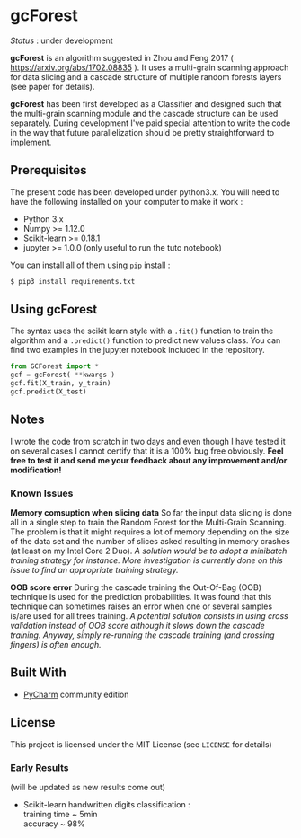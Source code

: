 # gcForest

*Status* : under development

**gcForest** is an algorithm suggested in Zhou and Feng 2017 ( https://arxiv.org/abs/1702.08835 ). It uses a multi-grain scanning approach for data slicing and a cascade structure of multiple random forests layers (see paper for details).

**gcForest** has been first developed as a Classifier and designed such that the multi-grain scanning module and the cascade structure can be used separately. During development I've paid special attention to write the code in the way that future parallelization should be pretty straightforward to implement.

## Prerequisites

The present code has been developed under python3.x. You will need to have the following installed on your computer to make it work :

* Python 3.x
* Numpy >= 1.12.0
* Scikit-learn >= 0.18.1
* jupyter >= 1.0.0 (only useful to run the tuto notebook)

You can install all of them using `pip` install :

```sh
$ pip3 install requirements.txt
```

## Using gcForest

The syntax uses the scikit learn style with a `.fit()` function to train the algorithm and a `.predict()` function to predict new values class. You can find two examples in the jupyter notebook included in the repository.

```python
from GCForest import *
gcf = gcForest( **kwargs )
gcf.fit(X_train, y_train)
gcf.predict(X_test)
```


## Notes
I wrote the code from scratch in two days and even though I have tested it on several cases I cannot certify that it is a 100% bug free obviously.
**Feel free to test it and send me your feedback about any improvement and/or modification!**

### Known Issues

**Memory comsuption when slicing data**
So far the input data slicing is done all in a single step to train the Random Forest for the Multi-Grain Scanning. The problem is that it might requires a lot of memory depending on the size of the data set and the number of slices asked resulting in memory crashes (at least on my Intel Core 2 Duo).
*A solution would be to adopt a minibatch training strategy for instance. More investigation is currently done on this issue to find an appropriate training strategy.*

**OOB score error**
During the cascade training the Out-Of-Bag (OOB) technique is used for the prediction probabilities. It was found that this technique can sometimes raises an error when one or several samples is/are used for all trees training.
*A potential solution consists in using cross validation instead of OOB score although it slows down the cascade training. Anyway, simply re-running the cascade training (and crossing fingers) is often enough.*

## Built With

* [PyCharm](https://www.jetbrains.com/pycharm/) community edition


## License
This project is licensed under the MIT License (see `LICENSE` for details) 



### Early Results 
(will be updated as new results come out)

* Scikit-learn handwritten digits classification :<br>
training time ~ 5min <br>
accuracy ~ 98%
